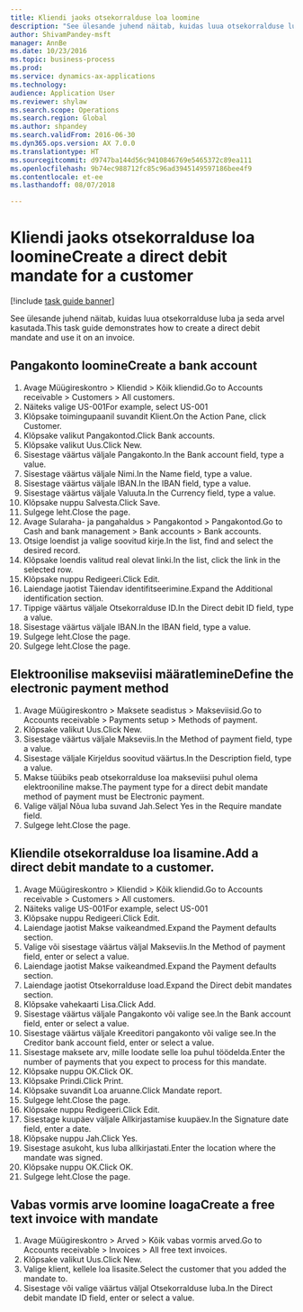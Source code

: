 ```yaml
--- 
title: Kliendi jaoks otsekorralduse loa loomine
description: "See ülesande juhend näitab, kuidas luua otsekorralduse luba ja seda arvel kasutada."
author: ShivamPandey-msft
manager: AnnBe
ms.date: 10/23/2016
ms.topic: business-process
ms.prod: 
ms.service: dynamics-ax-applications
ms.technology: 
audience: Application User
ms.reviewer: shylaw
ms.search.scope: Operations
ms.search.region: Global
ms.author: shpandey
ms.search.validFrom: 2016-06-30
ms.dyn365.ops.version: AX 7.0.0
ms.translationtype: HT
ms.sourcegitcommit: d9747ba144d56c9410846769e5465372c89ea111
ms.openlocfilehash: 9b74ec988712fc85c96ad3945149597186bee4f9
ms.contentlocale: et-ee
ms.lasthandoff: 08/07/2018

---
```

# <a name="create-a-direct-debit-mandate-for-a-customer"></a><span data-ttu-id="60fd3-103">Kliendi jaoks otsekorralduse loa loomine</span><span class="sxs-lookup"><span data-stu-id="60fd3-103">Create a direct debit mandate for a customer</span></span>

[!include [task guide banner](../../includes/task-guide-banner.md)]

<span data-ttu-id="60fd3-104">See ülesande juhend näitab, kuidas luua otsekorralduse luba ja seda arvel kasutada.</span><span class="sxs-lookup"><span data-stu-id="60fd3-104">This task guide demonstrates how to create a direct debit mandate and use it on an invoice.</span></span>


## <a name="create-a-bank-account"></a><span data-ttu-id="60fd3-105">Pangakonto loomine</span><span class="sxs-lookup"><span data-stu-id="60fd3-105">Create a bank account</span></span>
1. <span data-ttu-id="60fd3-106">Avage Müügireskontro > Kliendid > Kõik kliendid.</span><span class="sxs-lookup"><span data-stu-id="60fd3-106">Go to Accounts receivable > Customers > All customers.</span></span>
2. <span data-ttu-id="60fd3-107">Näiteks valige US-001</span><span class="sxs-lookup"><span data-stu-id="60fd3-107">For example, select US-001</span></span>
3. <span data-ttu-id="60fd3-108">Klõpsake toimingupaanil suvandit Klient.</span><span class="sxs-lookup"><span data-stu-id="60fd3-108">On the Action Pane, click Customer.</span></span>
4. <span data-ttu-id="60fd3-109">Klõpsake valikut Pangakontod.</span><span class="sxs-lookup"><span data-stu-id="60fd3-109">Click Bank accounts.</span></span>
5. <span data-ttu-id="60fd3-110">Klõpsake valikut Uus.</span><span class="sxs-lookup"><span data-stu-id="60fd3-110">Click New.</span></span>
6. <span data-ttu-id="60fd3-111">Sisestage väärtus väljale Pangakonto.</span><span class="sxs-lookup"><span data-stu-id="60fd3-111">In the Bank account field, type a value.</span></span>
7. <span data-ttu-id="60fd3-112">Sisestage väärtus väljale Nimi.</span><span class="sxs-lookup"><span data-stu-id="60fd3-112">In the Name field, type a value.</span></span>
8. <span data-ttu-id="60fd3-113">Sisestage väärtus väljale IBAN.</span><span class="sxs-lookup"><span data-stu-id="60fd3-113">In the IBAN field, type a value.</span></span>
9. <span data-ttu-id="60fd3-114">Sisestage väärtus väljale Valuuta.</span><span class="sxs-lookup"><span data-stu-id="60fd3-114">In the Currency field, type a value.</span></span>
10. <span data-ttu-id="60fd3-115">Klõpsake nuppu Salvesta.</span><span class="sxs-lookup"><span data-stu-id="60fd3-115">Click Save.</span></span>
11. <span data-ttu-id="60fd3-116">Sulgege leht.</span><span class="sxs-lookup"><span data-stu-id="60fd3-116">Close the page.</span></span>
12. <span data-ttu-id="60fd3-117">Avage Sularaha- ja pangahaldus > Pangakontod > Pangakontod.</span><span class="sxs-lookup"><span data-stu-id="60fd3-117">Go to Cash and bank management > Bank accounts > Bank accounts.</span></span>
13. <span data-ttu-id="60fd3-118">Otsige loendist ja valige soovitud kirje.</span><span class="sxs-lookup"><span data-stu-id="60fd3-118">In the list, find and select the desired record.</span></span>
14. <span data-ttu-id="60fd3-119">Klõpsake loendis valitud real olevat linki.</span><span class="sxs-lookup"><span data-stu-id="60fd3-119">In the list, click the link in the selected row.</span></span>
15. <span data-ttu-id="60fd3-120">Klõpsake nuppu Redigeeri.</span><span class="sxs-lookup"><span data-stu-id="60fd3-120">Click Edit.</span></span>
16. <span data-ttu-id="60fd3-121">Laiendage jaotist Täiendav identifitseerimine.</span><span class="sxs-lookup"><span data-stu-id="60fd3-121">Expand the Additional identification section.</span></span>
17. <span data-ttu-id="60fd3-122">Tippige väärtus väljale Otsekorralduse ID.</span><span class="sxs-lookup"><span data-stu-id="60fd3-122">In the Direct debit ID field, type a value.</span></span>
18. <span data-ttu-id="60fd3-123">Sisestage väärtus väljale IBAN.</span><span class="sxs-lookup"><span data-stu-id="60fd3-123">In the IBAN field, type a value.</span></span>
19. <span data-ttu-id="60fd3-124">Sulgege leht.</span><span class="sxs-lookup"><span data-stu-id="60fd3-124">Close the page.</span></span>
20. <span data-ttu-id="60fd3-125">Sulgege leht.</span><span class="sxs-lookup"><span data-stu-id="60fd3-125">Close the page.</span></span>

## <a name="define-the-electronic-payment-method"></a><span data-ttu-id="60fd3-126">Elektroonilise makseviisi määratlemine</span><span class="sxs-lookup"><span data-stu-id="60fd3-126">Define the electronic payment method</span></span>
1. <span data-ttu-id="60fd3-127">Avage Müügireskontro > Maksete seadistus > Makseviisid.</span><span class="sxs-lookup"><span data-stu-id="60fd3-127">Go to Accounts receivable > Payments setup > Methods of payment.</span></span>
2. <span data-ttu-id="60fd3-128">Klõpsake valikut Uus.</span><span class="sxs-lookup"><span data-stu-id="60fd3-128">Click New.</span></span>
3. <span data-ttu-id="60fd3-129">Sisestage väärtus väljale Makseviis.</span><span class="sxs-lookup"><span data-stu-id="60fd3-129">In the Method of payment field, type a value.</span></span>
4. <span data-ttu-id="60fd3-130">Sisestage väljale Kirjeldus soovitud väärtus.</span><span class="sxs-lookup"><span data-stu-id="60fd3-130">In the Description field, type a value.</span></span>
5. <span data-ttu-id="60fd3-131">Makse tüübiks peab otsekorralduse loa makseviisi puhul olema elektrooniline makse.</span><span class="sxs-lookup"><span data-stu-id="60fd3-131">The payment type for a direct debit mandate method of payment must be Electronic payment.</span></span>
6. <span data-ttu-id="60fd3-132">Valige väljal Nõua luba suvand Jah.</span><span class="sxs-lookup"><span data-stu-id="60fd3-132">Select Yes in the Require mandate field.</span></span>
7. <span data-ttu-id="60fd3-133">Sulgege leht.</span><span class="sxs-lookup"><span data-stu-id="60fd3-133">Close the page.</span></span>

## <a name="add-a-direct-debit-mandate-to-a-customer"></a><span data-ttu-id="60fd3-134">Kliendile otsekorralduse loa lisamine.</span><span class="sxs-lookup"><span data-stu-id="60fd3-134">Add a direct debit mandate to a customer.</span></span>
1. <span data-ttu-id="60fd3-135">Avage Müügireskontro > Kliendid > Kõik kliendid.</span><span class="sxs-lookup"><span data-stu-id="60fd3-135">Go to Accounts receivable > Customers > All customers.</span></span>
2. <span data-ttu-id="60fd3-136">Näiteks valige US-001</span><span class="sxs-lookup"><span data-stu-id="60fd3-136">For example, select US-001</span></span>
3. <span data-ttu-id="60fd3-137">Klõpsake nuppu Redigeeri.</span><span class="sxs-lookup"><span data-stu-id="60fd3-137">Click Edit.</span></span>
4. <span data-ttu-id="60fd3-138">Laiendage jaotist Makse vaikeandmed.</span><span class="sxs-lookup"><span data-stu-id="60fd3-138">Expand the Payment defaults section.</span></span>
5. <span data-ttu-id="60fd3-139">Valige või sisestage väärtus väljal Makseviis.</span><span class="sxs-lookup"><span data-stu-id="60fd3-139">In the Method of payment field, enter or select a value.</span></span>
6. <span data-ttu-id="60fd3-140">Laiendage jaotist Makse vaikeandmed.</span><span class="sxs-lookup"><span data-stu-id="60fd3-140">Expand the Payment defaults section.</span></span>
7. <span data-ttu-id="60fd3-141">Laiendage jaotist Otsekorralduse load.</span><span class="sxs-lookup"><span data-stu-id="60fd3-141">Expand the Direct debit mandates section.</span></span>
8. <span data-ttu-id="60fd3-142">Klõpsake vahekaarti Lisa.</span><span class="sxs-lookup"><span data-stu-id="60fd3-142">Click Add.</span></span>
9. <span data-ttu-id="60fd3-143">Sisestage väärtus väljale Pangakonto või valige see.</span><span class="sxs-lookup"><span data-stu-id="60fd3-143">In the Bank account field, enter or select a value.</span></span>
10. <span data-ttu-id="60fd3-144">Sisestage väärtus väljale Kreeditori pangakonto või valige see.</span><span class="sxs-lookup"><span data-stu-id="60fd3-144">In the Creditor bank account field, enter or select a value.</span></span>
11. <span data-ttu-id="60fd3-145">Sisestage maksete arv, mille loodate selle loa puhul töödelda.</span><span class="sxs-lookup"><span data-stu-id="60fd3-145">Enter the number of payments that you expect to process for this mandate.</span></span>
12. <span data-ttu-id="60fd3-146">Klõpsake nuppu OK.</span><span class="sxs-lookup"><span data-stu-id="60fd3-146">Click OK.</span></span>
13. <span data-ttu-id="60fd3-147">Klõpsake Prindi.</span><span class="sxs-lookup"><span data-stu-id="60fd3-147">Click Print.</span></span>
14. <span data-ttu-id="60fd3-148">Klõpsake suvandit Loa aruanne.</span><span class="sxs-lookup"><span data-stu-id="60fd3-148">Click Mandate report.</span></span>
15. <span data-ttu-id="60fd3-149">Sulgege leht.</span><span class="sxs-lookup"><span data-stu-id="60fd3-149">Close the page.</span></span>
16. <span data-ttu-id="60fd3-150">Klõpsake nuppu Redigeeri.</span><span class="sxs-lookup"><span data-stu-id="60fd3-150">Click Edit.</span></span>
17. <span data-ttu-id="60fd3-151">Sisestage kuupäev väljale Allkirjastamise kuupäev.</span><span class="sxs-lookup"><span data-stu-id="60fd3-151">In the Signature date field, enter a date.</span></span>
18. <span data-ttu-id="60fd3-152">Klõpsake nuppu Jah.</span><span class="sxs-lookup"><span data-stu-id="60fd3-152">Click Yes.</span></span>
19. <span data-ttu-id="60fd3-153">Sisestage asukoht, kus luba allkirjastati.</span><span class="sxs-lookup"><span data-stu-id="60fd3-153">Enter the location where the mandate was signed.</span></span>
20. <span data-ttu-id="60fd3-154">Klõpsake nuppu OK.</span><span class="sxs-lookup"><span data-stu-id="60fd3-154">Click OK.</span></span>
21. <span data-ttu-id="60fd3-155">Sulgege leht.</span><span class="sxs-lookup"><span data-stu-id="60fd3-155">Close the page.</span></span>

## <a name="create-a-free-text-invoice-with-mandate"></a><span data-ttu-id="60fd3-156">Vabas vormis arve loomine loaga</span><span class="sxs-lookup"><span data-stu-id="60fd3-156">Create a free text invoice with mandate</span></span>
1. <span data-ttu-id="60fd3-157">Avage Müügireskontro > Arved > Kõik vabas vormis arved.</span><span class="sxs-lookup"><span data-stu-id="60fd3-157">Go to Accounts receivable > Invoices > All free text invoices.</span></span>
2. <span data-ttu-id="60fd3-158">Klõpsake valikut Uus.</span><span class="sxs-lookup"><span data-stu-id="60fd3-158">Click New.</span></span>
3. <span data-ttu-id="60fd3-159">Valige klient, kellele loa lisasite.</span><span class="sxs-lookup"><span data-stu-id="60fd3-159">Select the customer that you added the mandate to.</span></span>
4. <span data-ttu-id="60fd3-160">Sisestage või valige väärtus väljal Otsekorralduse luba.</span><span class="sxs-lookup"><span data-stu-id="60fd3-160">In the Direct debit mandate ID field, enter or select a value.</span></span>


